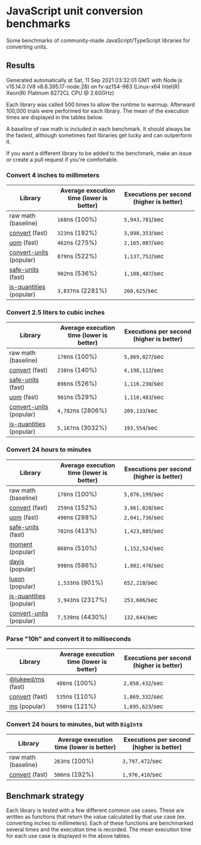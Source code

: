 # JavaScript unit conversion benchmarks

Some benchmarks of community-made JavaScript/TypeScript libraries for converting units.

## Results

<!-- beginblock(results) -->

Generated automatically at Sat, 11 Sep 2021 03:32:01 GMT with Node.js v15.14.0 (V8 v8.6.395.17-node.28) on fv-az154-983 (Linux-x64 Intel(R) Xeon(R) Platinum 8272CL CPU @ 2.60GHz)

Each library was called 500 times to allow the runtime to warmup.
Afterward 100,000 trials were performed for each library.
The mean of the execution times are displayed in the tables below.

A baseline of raw math is included in each benchmark.
It should always be the fastest, although sometimes fast libraries get lucky and can outperform it.

If you want a different library to be added to the benchmark, make an issue or create a pull request if you're comfortable.

### Convert 4 inches to millimeters

| Library                                                            | Average execution time (lower is better) | Executions per second (higher is better) |
| ------------------------------------------------------------------ | ---------------------------------------- | ---------------------------------------- |
| raw math (baseline)                                                | `168`ns (100%)                           | `5,943,781`/sec                          |
| [convert](https://npmjs.com/package/convert) (fast)                | `323`ns (192%)                           | `3,098,353`/sec                          |
| [uom](https://npmjs.com/package/uom) (fast)                        | `462`ns (275%)                           | `2,165,087`/sec                          |
| [convert-units](https://npmjs.com/package/convert-units) (popular) | `879`ns (522%)                           | `1,137,752`/sec                          |
| [safe-units](https://npmjs.com/package/safe-units) (fast)          | `902`ns (536%)                           | `1,108,487`/sec                          |
| [js-quantities](https://npmjs.com/package/js-quantities) (popular) | `3,837`ns (2281%)                        | `260,625`/sec                            |

### Convert 2.5 liters to cubic inches

| Library                                                            | Average execution time (lower is better) | Executions per second (higher is better) |
| ------------------------------------------------------------------ | ---------------------------------------- | ---------------------------------------- |
| raw math (baseline)                                                | `170`ns (100%)                           | `5,869,027`/sec                          |
| [convert](https://npmjs.com/package/convert) (fast)                | `238`ns (140%)                           | `4,198,112`/sec                          |
| [safe-units](https://npmjs.com/package/safe-units) (fast)          | `896`ns (526%)                           | `1,116,230`/sec                          |
| [uom](https://npmjs.com/package/uom) (fast)                        | `901`ns (529%)                           | `1,110,483`/sec                          |
| [convert-units](https://npmjs.com/package/convert-units) (popular) | `4,782`ns (2806%)                        | `209,133`/sec                            |
| [js-quantities](https://npmjs.com/package/js-quantities) (popular) | `5,167`ns (3032%)                        | `193,554`/sec                            |

### Convert 24 hours to minutes

| Library                                                            | Average execution time (lower is better) | Executions per second (higher is better) |
| ------------------------------------------------------------------ | ---------------------------------------- | ---------------------------------------- |
| raw math (baseline)                                                | `170`ns (100%)                           | `5,876,199`/sec                          |
| [convert](https://npmjs.com/package/convert) (fast)                | `259`ns (152%)                           | `3,861,020`/sec                          |
| [uom](https://npmjs.com/package/uom) (fast)                        | `490`ns (288%)                           | `2,041,736`/sec                          |
| [safe-units](https://npmjs.com/package/safe-units) (fast)          | `702`ns (413%)                           | `1,423,885`/sec                          |
| [moment](https://npmjs.com/package/moment) (popular)               | `868`ns (510%)                           | `1,152,524`/sec                          |
| [dayjs](https://npmjs.com/package/dayjs) (popular)                 | `998`ns (586%)                           | `1,002,476`/sec                          |
| [luxon](https://npmjs.com/package/luxon) (popular)                 | `1,533`ns (901%)                         | `652,218`/sec                            |
| [js-quantities](https://npmjs.com/package/js-quantities) (popular) | `3,943`ns (2317%)                        | `253,606`/sec                            |
| [convert-units](https://npmjs.com/package/convert-units) (popular) | `7,539`ns (4430%)                        | `132,644`/sec                            |

### Parse "10h" and convert it to milliseconds

| Library                                                   | Average execution time (lower is better) | Executions per second (higher is better) |
| --------------------------------------------------------- | ---------------------------------------- | ---------------------------------------- |
| [@lukeed/ms](https://npmjs.com/package/@lukeed/ms) (fast) | `486`ns (100%)                           | `2,058,432`/sec                          |
| [convert](https://npmjs.com/package/convert) (fast)       | `535`ns (110%)                           | `1,869,332`/sec                          |
| [ms](https://npmjs.com/package/ms) (popular)              | `590`ns (121%)                           | `1,695,623`/sec                          |

### Convert 24 hours to minutes, but with `BigInt`s

| Library                                             | Average execution time (lower is better) | Executions per second (higher is better) |
| --------------------------------------------------- | ---------------------------------------- | ---------------------------------------- |
| raw math (baseline)                                 | `263`ns (100%)                           | `3,797,472`/sec                          |
| [convert](https://npmjs.com/package/convert) (fast) | `506`ns (192%)                           | `1,976,410`/sec                          |

<!-- endblock(results) -->

## Benchmark strategy

Each library is tested with a few different common use cases.
These are written as functions that return the value calculated by that use case (ex. converting inches to millimeters).
Each of these functions are benchmarked several times and the execution time is recorded.
The mean execution time for each use case is displayed in the above tables.
